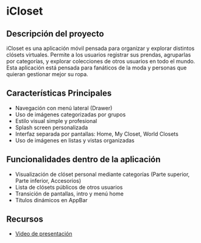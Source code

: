 # iCloset

## Descripción del proyecto
iCloset es una aplicación móvil pensada para organizar y explorar distintos clósets virtuales. Permite a los usuarios registrar sus prendas, agruparlas por categorías, y explorar colecciones de otros usuarios en todo el mundo. Esta aplicación está pensada para fanáticos de la moda y personas que quieran gestionar mejor su ropa.

## Características Principales
- Navegación con menú lateral (Drawer)
- Uso de imágenes categorizadas por grupos
- Estilo visual simple y profesional
- Splash screen personalizada
- Interfaz separada por pantallas: Home, My Closet, World Closets
- Uso de imágenes en listas y vistas organizadas

## Funcionalidades dentro de la aplicación
- Visualización de clóset personal mediante categorías (Parte superior, Parte inferior, Accesorios)
- Lista de clósets públicos de otros usuarios
- Transición de pantallas, intro y menú home
- Títulos dinámicos en AppBar

## Recursos
- [Video de presentación](https://youtube.com/)
